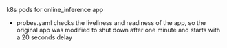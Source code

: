 k8s pods for online_inference app

* probes.yaml checks the liveliness and readiness of the app, so the original app was modified to shut down
  after one minute and starts with a 20 seconds delay

